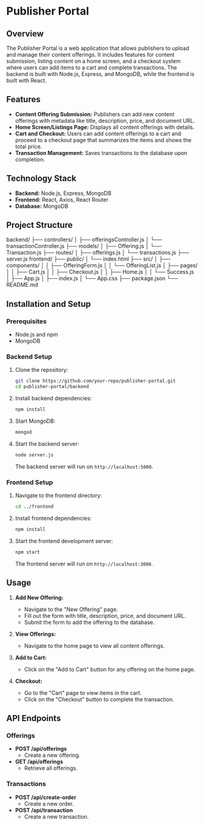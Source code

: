 # Publisher Portal

## Overview

The Publisher Portal is a web application that allows publishers to upload and manage their content offerings. It includes features for content submission, listing content on a home screen, and a checkout system where users can add items to a cart and complete transactions. The backend is built with Node.js, Express, and MongoDB, while the frontend is built with React.

## Features

- **Content Offering Submission:** Publishers can add new content offerings with metadata like title, description, price, and document URL.
- **Home Screen/Listings Page:** Displays all content offerings with details.
- **Cart and Checkout:** Users can add content offerings to a cart and proceed to a checkout page that summarizes the items and shows the total price.
- **Transaction Management:** Saves transactions to the database upon completion.

## Technology Stack

- **Backend:** Node.js, Express, MongoDB
- **Frontend:** React, Axios, React Router
- **Database:** MongoDB

## Project Structure
backend/
├── controllers/
│ ├── offeringsController.js
│ └── transactionController.js
├── models/
│ ├── Offering.js
│ └── Transaction.js
├── routes/
│ ├── offerings.js
│ └── transactions.js
├── server.js
frontend/
├── public/
│ └── index.html
├── src/
│ ├── components/
│ │ ├── OfferingForm.js
│ │ └── OfferingList.js
│ ├── pages/
│ │ ├── Cart.js
│ │ ├── Checkout.js
│ │ ├── Home.js
│ │ └── Success.js
│ ├── App.js
│ ├── index.js
│ └── App.css
├── package.json
└── README.md
## Installation and Setup

### Prerequisites

- Node.js and npm
- MongoDB

### Backend Setup

1. Clone the repository:
    ```bash
    git clone https://github.com/your-repo/publisher-portal.git
    cd publisher-portal/backend
    ```

2. Install backend dependencies:
    ```bash
    npm install
    ```

3. Start MongoDB:
    ```bash
    mongod
    ```

4. Start the backend server:
    ```bash
    node server.js
    ```
    The backend server will run on `http://localhost:5000`.

### Frontend Setup

1. Navigate to the frontend directory:
    ```bash
    cd ../frontend
    ```

2. Install frontend dependencies:
    ```bash
    npm install
    ```

3. Start the frontend development server:
    ```bash
    npm start
    ```
    The frontend server will run on `http://localhost:3000`.

## Usage

1. **Add New Offering:**
   - Navigate to the "New Offering" page.
   - Fill out the form with title, description, price, and document URL.
   - Submit the form to add the offering to the database.

2. **View Offerings:**
   - Navigate to the home page to view all content offerings.

3. **Add to Cart:**
   - Click on the "Add to Cart" button for any offering on the home page.

4. **Checkout:**
   - Go to the "Cart" page to view items in the cart.
   - Click on the "Checkout" button to complete the transaction.

## API Endpoints

### Offerings

- **POST /api/offerings**
  - Create a new offering.
- **GET /api/offerings**
  - Retrieve all offerings.

### Transactions

- **POST /api/create-order**
  - Create a new order.
- **POST /api/transaction**
  - Create a new transaction.
